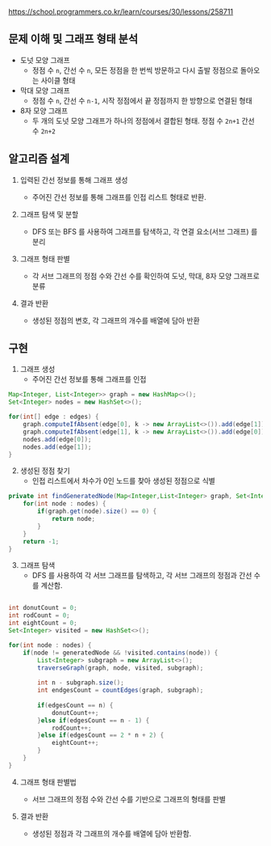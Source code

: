 https://school.programmers.co.kr/learn/courses/30/lessons/258711



## 문제 이해 및 그래프 형태 분석

* 도넛 모양 그래프
	* 정점 수 `n`, 간선 수 `n`, 모든 정점을 한 번씩 방문하고 다시 출발 정점으로 돌아오는 사이클 형태
* 막대 모양 그래프
	* 정점 수 `n`, 간선 수 `n-1`, 시작 정점에서 끝 정점까지 한 방향으로 연결된 형태
* 8자 모양 그래프
	* 두 개의 도넛 모양 그래프가 하나의 정점에서 결합된 형태. 정점 수 `2n+1` 간선 수 `2n+2`


## 알고리즘 설계

1. 입력된 간선 정보를 통해 그래프 생성
	* 주어진 간선 정보를 통해 그래프를 인접 리스트 형태로 반환.

2. 그래프 탐색 및 분할
	* DFS 또는 BFS 를 사용하여 그래프를 탐색하고, 각 연결 요소(서브 그래프) 를 분리

3. 그래프 형태 판별
	* 각 서브 그래프의 정점 수와 간선 수를 확인하여 도넛, 막대, 8자 모양 그래프로 분류

4. 결과 반환
	* 생성된 정점의 변호, 각 그래프의 개수를 배열에 담아 반환

## 구현


1. 그래프 생성
	* 주어진 간선 정보를 통해 그래프를 인접
```java
Map<Integer, List<Integer>> graph = new HashMap<>();
Set<Integer> nodes = new HashSet<>();

for(int[] edge : edges) {
	graph.computeIfAbsent(edge[0], k -> new ArrayList<>()).add(edge[1]);
	graph.computeIfAbsent(edge[1], k -> new ArrayList<>()).add(edge[0]);
	nodes.add(edge[0]);
	nodes.add(edge[1]);
}
```

2. 생성된 정점 찾기
	* 인접 리스트에서 차수가 0인 노드를 찾아 생성된 정점으로 식별
```java
private int findGeneratedNode(Map<Integer,List<Integer> graph, Set<Integer> nodes) {
	for(int node : nodes) {
		if(graph.get(node).size() == 0) {
			return node;
		}
	}
	return -1;
}
```

3. 그래프 탐색
	* DFS 를 사용하여 각 서브 그래프를 탐색하고, 각 서브 그래프의 정점과 간선 수를 계산함.
```java

int donutCount = 0;
int rodCount = 0;
int eightCount = 0;
Set<Integer> visited = new HashSet<>();

for(int node : nodes) {
	if(node != generatedNode && !visited.contains(node)) {
		List<Integer> subgraph = new ArrayList<>();
		traverseGraph(graph, node, visited, subgraph);
		
		int n - subgraph.size();
		int endgesCount = countEdges(graph, subgraph);
		
		if(edgesCount == n) {
			donutCount++;
		}else if(edgesCount == n - 1) {
			rodCount++;
		}else if(edgesCount == 2 * n + 2) {
			eightCount++;
		}
	}
}
```




4. 그래프 형태 판별법
	* 서브 그래프의 정점 수와 간선 수를 기반으로 그래프의 형태를 판별





5. 결과 반환
	* 생성된 정점과 각 그래프의 개수를 배열에 담아 반환함.
